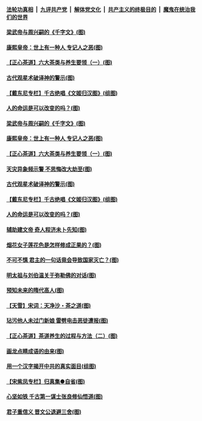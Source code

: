 

####  [法轮功真相](../../../../basic/blob/master/README.md?t=06220602) &nbsp;|&nbsp; [九评共产党](../../../../9ping.md/blob/master/README.md?t=06220602) &nbsp;|&nbsp; [解体党文化](../../../../jtdwh.md/blob/master/README.md?t=06220602)  &nbsp;|&nbsp; [共产主义的终极目的](../../../../gczydzjmd.md/blob/master/README.md?t=06220602) &nbsp;|&nbsp; [魔鬼在统治我们的世界](../../../../mgztzwmdsj.md/blob/master/README.md?t=06220602) 

#### [梁武帝与周兴嗣的《千字文》(图)](../pages/p7/936914.md?t=06220602) 

#### [康熙皇帝：世上有一种人 专记人之恶(图)](../pages/p7/937141.md?t=06220602) 

#### [【正心茶道】六大茶类与养生要领（一）(图)](../pages/p7/936910.md?t=06220602) 

#### [古代观星术破译神的警示(图)](../pages/p7/936938.md?t=06220602) 

#### [【戴东尼专栏】千古绝唱《文姬归汉图》(组图)](../pages/p7/933598.md?t=06220602) 

#### [人的命运是可以改变的吗？(图)](../pages/p7/936633.md?t=06220602) 

#### [梁武帝与周兴嗣的《千字文》(图)](../pages/p7/936914.md?t=06220602) 

#### [康熙皇帝：世上有一种人 专记人之恶(图)](../pages/p7/937141.md?t=06220602) 

#### [【正心茶道】六大茶类与养生要领（一）(图)](../pages/p7/936910.md?t=06220602) 

#### [天灾异象频示警 不思悔改大劫至(图)](../pages/p7/937076.md?t=06220602) 

#### [古代观星术破译神的警示(图)](../pages/p7/936938.md?t=06220602) 

#### [【戴东尼专栏】千古绝唱《文姬归汉图》(组图)](../pages/p7/933598.md?t=06220602) 

#### [人的命运是可以改变的吗？(图)](../pages/p7/936633.md?t=06220602) 

#### [辅助建文帝 奇人程济未卜先知(图)](../pages/p7/936751.md?t=06220602) 

#### [烟花女子莲花色是怎样修成正果的？(图)](../pages/p7/936627.md?t=06220602) 

#### [不可不慎 君主的一句话竟会导致国家灭亡？(图)](../pages/p7/936921.md?t=06220602) 

#### [明太祖与刘伯温关于弥勒佛的对话(图)](../pages/p7/936918.md?t=06220602) 

#### [预知未来的隋代高人(图)](../pages/p7/936519.md?t=06220602) 

#### [【天雪】宋词：天净沙・茶之道(图)](../pages/p7/936606.md?t=06220602) 

#### [玷污他人未过门新娘 雷劈电击恶徒遭报(图)](../pages/p7/936730.md?t=06220602) 

#### [【正心茶道】茶道养生的过程与方法（二）(图)](../pages/p7/936188.md?t=06220602) 

#### [画龙点睛成语的由来(图)](../pages/p7/936521.md?t=06220602) 

#### [用一个汉字揭开中共的真实面目(组图)](../pages/p7/936605.md?t=06220602) 

#### [【宋紫凤专栏】归真集●自省(图)](../pages/p7/936715.md?t=06220602) 

#### [心坚如铁 千古第一谋士张良修仙悟道(图)](../pages/p7/936518.md?t=06220602) 

#### [君子重信义 晋文公退避三舍(图)](../pages/p7/936517.md?t=06220602) 

